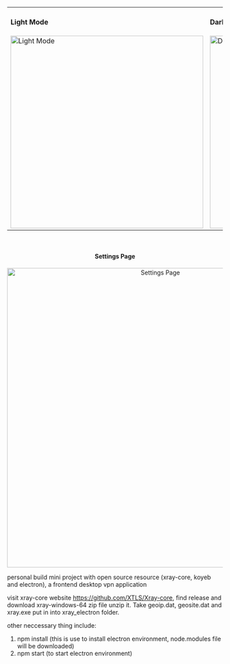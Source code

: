 <div align="center">
  <table>
    <tr>
      <td>
        <h4>Light Mode</h4>
        <img src="https://github.com/user-attachments/assets/8f696008-c1b1-41ca-a0e2-c5a8993f66d6" alt="Light Mode" width="450">
      </td>
      <td>
        <h4>Dark Mode</h4>
        <img src="https://github.com/user-attachments/assets/6e10470e-f74c-4b3d-89ad-5e1cf798ad52" alt="Dark Mode" width="450">
      </td>
    </tr>
  </table>
  <br>
  <h4>Settings Page</h4>
  <img src="https://github.com/user-attachments/assets/39718410-5f28-425b-bf2f-e6ff9d352b9e" alt="Settings Page" width="700">
</div>

personal build mini project with open source resource (xray-core, koyeb and electron), a frontend desktop vpn application 

visit xray-core website https://github.com/XTLS/Xray-core, find release and download xray-windows-64 zip file
unzip it. Take geoip.dat, geosite.dat and xray.exe put in into xray_electron folder.

other neccessary thing include:
1. npm install (this is use to install electron environment, node.modules file will be downloaded)
2. npm start (to start electron environment)
